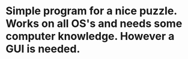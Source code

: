 # Simple program for a nice puzzle. Works on all OS's and needs some computer knowledge. However a GUI is needed.
